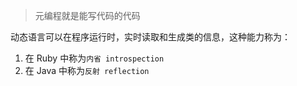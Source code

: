 > 元编程就是能写代码的代码

动态语言可以在程序运行时，实时读取和生成类的信息，这种能力称为：
1. 在 Ruby 中称为`内省 introspection`
2. 在 Java 中称为`反射 reflection`

